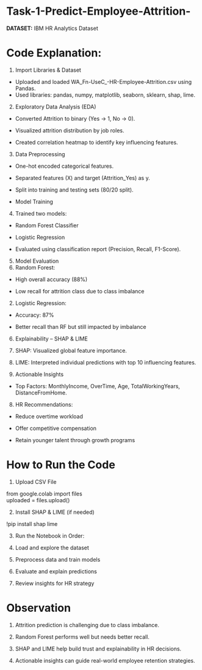 # Task-1-Predict-Employee-Attrition-

**DATASET:** IBM HR Analytics Dataset

# **Code Explanation:**
1. Import Libraries & Dataset
- Uploaded and loaded WA_Fn-UseC_-HR-Employee-Attrition.csv using Pandas.
- Used libraries: pandas, numpy, matplotlib, seaborn, sklearn, shap, lime.

2. Exploratory Data Analysis (EDA)
- Converted Attrition to binary (Yes → 1, No → 0).

- Visualized attrition distribution by job roles.

- Created correlation heatmap to identify key influencing features.

3. Data Preprocessing
- One-hot encoded categorical features.

- Separated features (X) and target (Attrition_Yes) as y.

- Split into training and testing sets (80/20 split).

- Model Training
4.  Trained two models:
- Random Forest Classifier

- Logistic Regression

- Evaluated using classification report (Precision, Recall, F1-Score).

5. Model Evaluation
1. Random Forest:

- High overall accuracy (88%)

- Low recall for attrition class due to class imbalance

2. Logistic Regression:

- Accuracy: 87%

- Better recall than RF but still impacted by imbalance

6. Explainability – SHAP & LIME
1. SHAP: Visualized global feature importance.

2. LIME: Interpreted individual predictions with top 10 influencing features.

7. Actionable Insights
- Top Factors: MonthlyIncome, OverTime, Age, TotalWorkingYears, DistanceFromHome.

8. HR Recommendations:

- Reduce overtime workload

- Offer competitive compensation

- Retain younger talent through growth programs

# **How to Run the Code**
1. Upload CSV File

from google.colab import files  
uploaded = files.upload()

2. Install SHAP & LIME (if needed)

!pip install shap lime

3. Run the Notebook in Order:

1. Load and explore the dataset

2. Preprocess data and train models

3. Evaluate and explain predictions

4. Review insights for HR strategy

# **Observation**
1. Attrition prediction is challenging due to class imbalance.

2. Random Forest performs well but needs better recall.

3. SHAP and LIME help build trust and explainability in HR decisions.

4. Actionable insights can guide real-world employee retention strategies.
